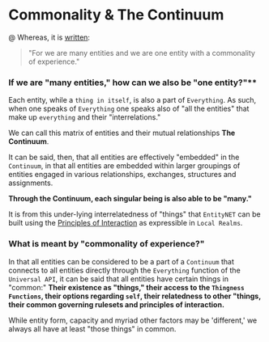 # Commonality & The Continuum


@ Whereas, it is [written](https://github.com/EarlyClues/UniversalFreeRealmsStandardProtocols/blob/master/docs/DiscoverabilityMutualityArbitration.md):

> "For we are many entities and we are one entity with a commonality of experience."

### If we are "many entities," how can we also be "one entity?"**

Each entity, while a `thing in itself`, is also a part of `Everything`. As such, when one speaks of `Everything` one speaks also of "all the entities" that make up `everything` and their "interrelations."

We can call this matrix of entities and their mutual relationships **The Continuum**.

It can be said, then, that all entities are effectively "embedded" in the `Continuum`, in that all entities are embedded within larger groupings of entities engaged in various relationships, exchanges, structures and assignments.

**Through the Continuum, each singular being is also able to be "many."**

It is from this under-lying interrelatedness of "things" that `EntityNET` can be built using the [Principles of Interaction](https://github.com/EarlyClues/UniversalFreeRealmsStandardProtocols/blob/master/docs/DiscoverabilityMutualityArbitration.md) as expressible in `Local Realms`.

### What is meant by "commonality of experience?"

In that all entities can be considered to be a part of a `Continuum` that connects to all entities directly through the `Everything` function of the `Universal API`, it can be said that all entities have certain things in "common:" **Their existence as "things," their access to the `Thingness Functions`, their options regarding `self`, their relatedness to other "things, their common governing rulesets and principles of interaction.**

While entity form, capacity and myriad other factors may be 'different,' we always all have at least "those things" in common. 

